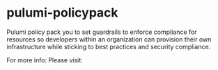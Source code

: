 # pulumi-policypack
Pulumi policy pack you to set guardrails to enforce compliance for resources so developers within an organization can provision their own infrastructure while sticking to best practices and security compliance.

For more info: Please visit: 
